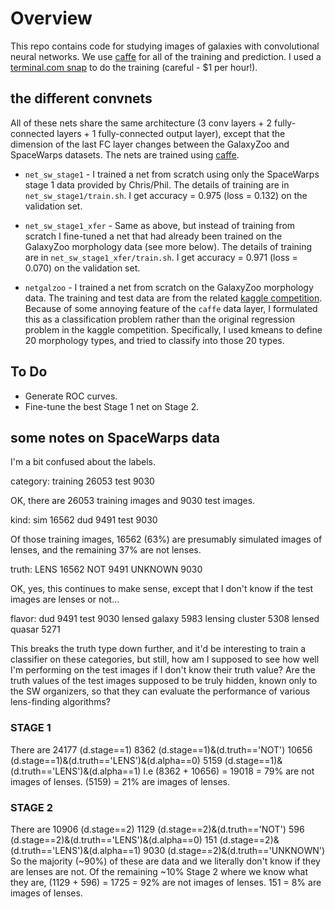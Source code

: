 # Overview

This repo contains code for studying images of galaxies with convolutional neural networks.  We use [caffe](caffe.berkeleyvision.org) for all of the training and prediction.  I used a [terminal.com snap](https://www.terminal.com/snapshot/4c3277602398f199c39133d2dcc9a0cb61a5547e31f3f46d5cb3055108214cf0) to do the training (careful - $1 per hour!).


## the different convnets

All of these nets share the same architecture (3 conv layers + 2 fully-connected layers + 1 fully-connected output layer), except that the dimension of the last FC layer changes between the GalaxyZoo and SpaceWarps datasets.   The nets are trained using [caffe](caffe.berkeleyvision.org).

 - `net_sw_stage1` - I trained a net from scratch using only the SpaceWarps stage 1 data provided by Chris/Phil.  The details of training are in `net_sw_stage1/train.sh`.  I get accuracy = 0.975 (loss = 0.132) on the validation set.

 - `net_sw_stage1_xfer` - Same as above, but instead of training from scratch I fine-tuned a net that had already been trained on the GalaxyZoo morphology data (see more below).  The details of training are in `net_sw_stage1_xfer/train.sh`.  I get accuracy = 0.971 (loss = 0.070) on the validation set.

 - `netgalzoo` - I trained a net from scratch on the GalaxyZoo morphology data.  The training and test data are from the related [kaggle competition](https://www.kaggle.com/c/galaxy-zoo-the-galaxy-challenge/data).  Because of some annoying feature of the `caffe` data layer, I formulated this as a classification problem rather than the original regression problem in the kaggle competition.  Specifically, I used kmeans to define 20 morphology types, and tried to classify into those 20 types.


## To Do
 - Generate ROC curves.
 - Fine-tune the best Stage 1 net on Stage 2.


## some notes on SpaceWarps data

I'm a bit confused about the labels.

category:
training    26053
test         9030

OK, there are 26053 training images and 9030 test images.

kind:
sim     16562
dud      9491
test     9030

Of those training images, 16562 (63%) are presumably simulated images of lenses, and the remaining 37% are not lenses.

truth:
LENS       16562
NOT         9491
UNKNOWN     9030

OK, yes, this continues to make sense, except that I don't know if the test images are lenses or not...

flavor:
dud                9491
test               9030
lensed galaxy      5983
lensing cluster    5308
lensed quasar      5271

This breaks the truth type down further, and it'd be interesting to train a classifier on these categories, but still, how am I supposed to see how well I'm performing on the test images if I don't know their truth value?  Are the truth values of the test images supposed to be truly hidden, known only to the SW organizers, so that they can evaluate the performance of various lens-finding algorithms?

### STAGE 1
There are 
24177 (d.stage==1)
8362  (d.stage==1)&(d.truth=='NOT')
10656 (d.stage==1)&(d.truth=='LENS')&(d.alpha==0)
5159  (d.stage==1)&(d.truth=='LENS')&(d.alpha==1)
I.e 
(8362 + 10656) = 19018 = 79% are not images of lenses.
(5159) = 21% are images of lenses.

### STAGE 2
There are 
10906 (d.stage==2)
1129  (d.stage==2)&(d.truth=='NOT')
596   (d.stage==2)&(d.truth=='LENS')&(d.alpha==0)
151   (d.stage==2)&(d.truth=='LENS')&(d.alpha==1)
9030  (d.stage==2)&(d.truth=='UNKNOWN')
So the majority (~90%) of these are data and we literally don't know if they are lenses are not.
Of the remaining ~10% Stage 2 where we know what they are, 
  (1129 + 596) = 1725 = 92% are not images of lenses.
  151 = 8% are images of lenses.
